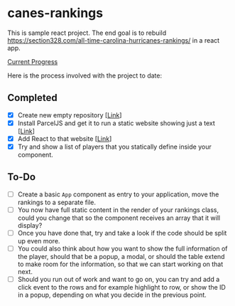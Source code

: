 # canes-rankings

This is sample react project. The end goal is to rebuild https://section328.com/all-time-carolina-hurricanes-rankings/ in a react app.

[Current Progress](https://section328rankings.netlify.com/)

Here is the process involved with the project to date:

## Completed

- [x] Create new empty repository \[[Link](https://github.com/PatClarke27/canes-rankings/commit/6315b2e69d70409efc4a827b0c003a583e83363c)\]
- [x] Install ParcelJS and get it to run a static website showing just a text \[[Link](https://github.com/PatClarke27/canes-rankings/commit/dd0c4d434025997e2e84b8e2484fb575342c695d)\]
- [x] Add React to that website \[[Link](https://github.com/PatClarke27/canes-rankings/commit/88cec654c82e9b95e0ddf1d1bebf092424071b7c)\]
- [x] Try and show a list of players that you statically define inside your component.

## To-Do

- [ ] Create a basic `App` component as entry to your application, move the rankings to a separate file.
- [ ] You now have full static content in the render of your rankings class, could you change that so the component receives an array that it will display?
- [ ] Once you have done that, try and take a look if the code should be split up even more.
- [ ] You could also think about how you want to show the full information of the player, should that be a popup, a modal, or should the table extend to make room for the information, so that we can start working on that next.
- [ ] Should you run out of work and want to go on, you can try and add a click event to the rows and for example highlight to row, or show the ID in a popup, depending on what you decide in the previous point.
